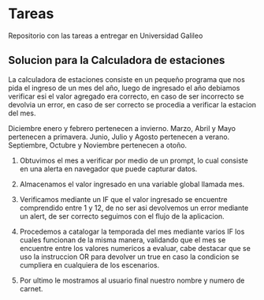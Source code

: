 # Tareas
Repositorio con las tareas a entregar en Universidad Galileo

## Solucion para la Calculadora de estaciones
La calculadora de estaciones consiste en un pequeño programa que nos pida el ingreso de un mes del año, luego de ingresado el año debiamos verificar esi el valor agregado era correcto, en caso de ser incorrecto se devolvia un error, en caso de ser correcto se procedia a verificar la estacion del mes.

Diciembre enero y febrero pertenecen a invierno.
Marzo, Abril y Mayo pertenecen a primavera.
Junio, Julio y Agosto pertenecen a verano.
Septiembre, Octubre y Noviembre pertenecen a otoño.

1. Obtuvimos el mes a verificar por medio de un prompt, lo cual consiste en una alerta en navegador que puede capturar datos.

2. Almacenamos el valor ingresado en una variable global llamada mes.

3. Verificamos mediante un IF que el valor ingresado se encuentre comprendido entre 1 y 12, de no ser asi devolvemos un error mediante un alert, de ser correcto seguimos con el flujo de la aplicacion.

4. Procedemos a catalogar la temporada del mes mediante varios IF los cuales funcionan de la misma manera, validando que el mes se encuentre entre los valores numericos a evaluar, cabe destacar que se uso la instruccion OR para devolver un true en caso la condicion se cumpliera en cualquiera de los escenarios.

5. Por ultimo le mostramos al usuario final nuestro nombre y numero de carnet.
